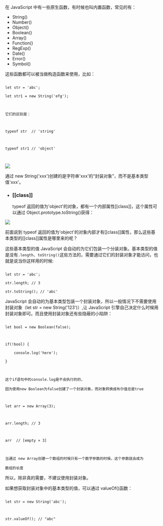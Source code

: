 在 JavaScript 中有一些原生函数，有时候也叫内置函数，常见的有：

- String()
- Number()
- Object()
- Boolean()
- Array()
- Function()
- RegExp()
- Date()
- Error()
- Symbol()

这些函数都可以被当做构造函数来使用，比如：

```

let str = 'abc';

let str1 = new String('efg');



它们的区别是：



typeof str  // 'string'



typeof str1 // 'object'



```

![](/caisr.github.io/database/images/articles/javascript/function/image.png)

通过 new String('xxx')创建的是字符串'xxx'的“封装对象”，而不是基本类型值'xxx'。

- ### [[class]]

  typeof 返回的值为'object'的对象，都有一个内部属性[[class]]，这个属性可以通过 Object.prototype.toString()获得：

![](/caisr.github.io/database/images/articles/javascript/function/image1.png)

前面说到 typeof 返回的值为'object'的对象内部才有[[class]]属性，那么这些基本类型的[[class]]属性是哪里来的呢？

这些基本类型的值 JavaScript 会自动的为它们包装一个分装对象。基本类型的值是没有`.length`、`toString()`这些方法的，需要通过它们的封装对象才能访问，也就是说当你这样用的时候:

```

let str = 'abc';

str.length; // 3

str.toString(); // 'abc'

```

JavaScript 会自动的为基本类型包装一个封装对象，所以一般情况下不需要使用封装对象（let str = new String('123')）,让 JavaScript 引擎自己决定什么时候用封装对象即可。而且使用封装对象还有些隐蔽的小陷阱：

```

let bool = new Boolean(false);



if(!bool) {

    console.log('here');

}



这个if语句中的console.log是不会执行的的，

因为使用new Boolean为false创建了一个封装对象，而对象转换成布尔值总是true



let arr = new Array(3);



arr.length; // 3



arr  // [empty × 3]



当通过 new Array创建一个数组的时候只有一个数字参数的时候，这个参数就会成为

数组的长度

```

所以，除非真的需要，不建议使用封装对象。

如果想获取封装对象中的基本类型的值，可以通过 valueOf()函数：

```

let str = new String('abc');



str.valueOf(); // "abc"

```
